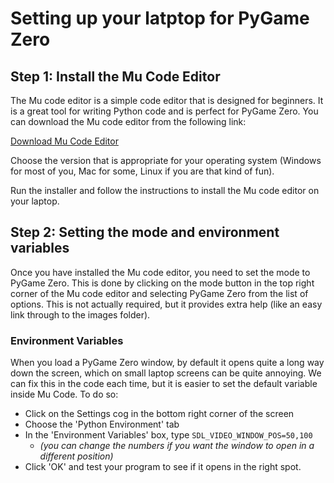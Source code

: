 # Setting up your latptop for PyGame Zero

## Step 1: Install the Mu Code Editor

The Mu code editor is a simple code editor that is designed for beginners. It is a great tool for writing Python code and is perfect for PyGame Zero. You can download the Mu code editor from the following link:

[Download Mu Code Editor](https://codewith.mu/en/download)

Choose the version that is appropriate for your operating system (Windows for most of you, Mac for some, Linux if you are that kind of fun).

Run the installer and follow the instructions to install the Mu code editor on your laptop.

## Step 2: Setting the mode and environment variables

Once you have installed the Mu code editor, you need to set the mode to PyGame Zero. This is done by clicking on the mode button in the top right corner of the Mu code editor and selecting PyGame Zero from the list of options. This is not actually required, but it provides extra help (like an easy link through to the images folder).

### Environment Variables

When you load a PyGame Zero window, by default it opens quite a long way down the screen, which on small laptop screens can be quite annoying. We can fix this in the code each time, but it is easier to set the default variable inside Mu Code. To do so:

- Click on the Settings cog in the bottom right corner of the screen
- Choose the 'Python Environment' tab
- In the 'Environment Variables' box, type `SDL_VIDEO_WINDOW_POS=50,100`
  - *(you can change the numbers if you want the window to open in a different position)*
- Click 'OK' and test your program to see if it opens in the right spot.
